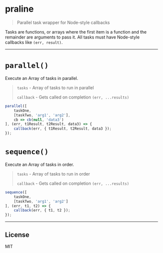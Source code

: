 praline
=======

> Parallel task wrapper for Node-style callbacks

Tasks are functions, or arrays where the first item is a function and the remainder are arguments to pass it.
All tasks must have Node-style callbacks like `(err, result)`.


---

# `parallel()`
Execute an Array of tasks in parallel.

> `tasks` - Array of tasks to run in parallel
>
> `callback` - Gets called on completion `(err, ...results)`

```js
parallel([
	taskOne,
	[taskTwo, 'arg1', 'arg2'],
	cb => cb(null, 'data3')
], (err, t1Result, t2Result, data3) => {
	callback(err, { t1Result, t2Result, data3 });
});
```

# `sequence()`
Execute an Array of tasks in order.

> `tasks` - Array of tasks to run in order
>
> `callback` - Gets called on completion `(err, ...results)`

```js
sequence([
	taskOne,
	[taskTwo, 'arg1', 'arg2']
], (err, t1, t2) => {
	callback(err, { t1, t2 });
});
```

---

License
-------

MIT
